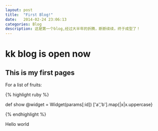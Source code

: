 ```yaml
---
layout: post
title:  "First Blog!"
date:   2014-02-24 23:06:13
categories: Blog
description: 这是第一个blog,经过大半年的折腾，断断续续，终于成型了！
---
```

kk blog is open now
==========

This is my first pages
----------------------

For a list of fruits:

{% highlight ruby %}

def show 
  @widget = Widget(params[:id])
['a','b'].map{|x|x.uppercase}

{% endhighlight %}


Hello world
